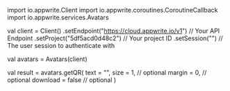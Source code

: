 import io.appwrite.Client
import io.appwrite.coroutines.CoroutineCallback
import io.appwrite.services.Avatars

val client = Client()
    .setEndpoint("https://cloud.appwrite.io/v1") // Your API Endpoint
    .setProject("5df5acd0d48c2") // Your project ID
    .setSession("") // The user session to authenticate with

val avatars = Avatars(client)

val result = avatars.getQR(
    text = "<TEXT>",
    size = 1, // optional
    margin = 0, // optional
    download = false // optional
)
